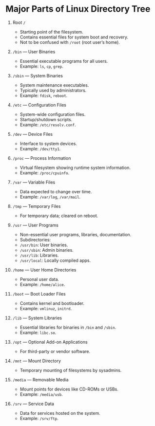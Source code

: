 # Major Parts of Linux Directory Tree

1. Root `/`
	- Starting point of the filesystem.
	- Contains essential files for system boot and recovery.
	- Not to be confused with `/root` (root user’s home).

2. `/bin` — User Binaries
	- Essential executable programs for all users.
	- Example: `ls`, `cp`, `grep`.

3. `/sbin` — System Binaries
	- System maintenance executables.
	- Typically used by administrators.
	- Example: `fdisk`, `reboot`.

4. `/etc` — Configuration Files
	- System-wide configuration files.
	- Startup/shutdown scripts.
	- Example: `/etc/resolv.conf`.

5. `/dev` — Device Files
	- Interface to system devices.
	- Example: `/dev/tty1`.

6. `/proc` — Process Information
	- Virtual filesystem showing runtime system information.
	- Example: `/proc/cpuinfo`.

7. `/var` — Variable Files
	- Data expected to change over time.
	- Example: `/var/log`, `/var/mail`.

8. `/tmp` — Temporary Files
	- For temporary data; cleared on reboot.

9. `/usr` — User Programs
	- Non-essential user programs, libraries, documentation.
	- Subdirectories:
	- `/usr/bin`: User binaries.
	- `/usr/sbin`: Admin binaries.
	- `/usr/lib`: Libraries.
	- `/usr/local`: Locally compiled apps.

10. `/home` — User Home Directories
	- Personal user data.
	- Example: `/home/alice`.

11. `/boot` — Boot Loader Files
	- Contains kernel and bootloader.
	- Example: `vmlinuz`, `initrd`.

12. `/lib` — System Libraries
	- Essential libraries for binaries in `/bin` and `/sbin`.
	- Example: `libc.so`.

13. `/opt` — Optional Add-on Applications
	- For third-party or vendor software.

14. `/mnt` — Mount Directory
	- Temporary mounting of filesystems by sysadmins.

15. `/media` — Removable Media
	- Mount points for devices like CD-ROMs or USBs.
	- Example: `/media/usb`.

16. `/srv` — Service Data
	- Data for services hosted on the system.
	- Example: `/srv/ftp`.